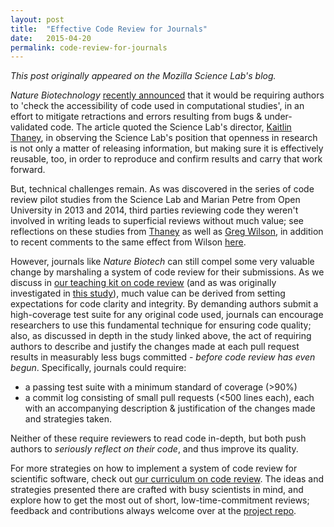 ```yaml
---
layout: post
title:  "Effective Code Review for Journals"
date:   2015-04-20
permalink: code-review-for-journals
---
```


*This post originally appeared on the Mozilla Science Lab's blog.*

<em>Nature Biotechnology</em> <a href="http://www.nature.com/news/rule-rewrite-aims-to-clean-up-scientific-software-1.17323">recently announced</a> that it would be requiring authors to 'check the accessibility of code used in computational studies', in an effort to mitigate retractions and errors resulting from bugs &amp; under-validated code. The article quoted the Science Lab's director, <a href="https://twitter.com/kaythaney">Kaitlin Thaney</a>, in observing the Science Lab's position that openness in research is not only a matter of releasing information, but making sure it is effectively reusable, too, in order to reproduce and confirm results and carry that work forward.

But, technical challenges remain. As was discovered in the series of code review pilot studies from the Science Lab and<span class="author-p-21003"> Marian Petre from Open University</span> in 2013 and 2014, third parties reviewing code they weren't involved in writing leads to superficial reviews without much value; see reflections on these studies from <a href="http://www.mozillascience.org/code-review-for-science-what-we-learned/">Thaney</a> as well as <a href="http://www.mozillascience.org/stating-the-obvious/">Greg Wilson</a>, in addition to recent comments to the same effect from Wilson <a href="http://software-carpentry.org/blog/2015/04/quality-is-free-getting-there-isnt.html">here</a>.

However, journals like <em>Nature Biotech</em> can still compel some very valuable change by marshaling a system of code review for their submissions. As we discuss in <a href="http://mozillascience.github.io/codeReview/intro.html">our teaching kit on code review</a> (and as was originally investigated in <a href="http://smartbear.com/smartbear/media/pdfs/wp-cc-11-best-practices-of-peer-code-review.pdf">this study</a>), much value can be derived from setting expectations for code clarity and integrity. By demanding authors submit a high-coverage test suite for any original code used,  journals can encourage researchers to use this fundamental technique for ensuring code quality; also, as discussed in depth in the study linked above, the act of requiring authors to describe and justify the changes made at each pull request results in measurably less bugs committed - <em>before code review has even begun</em>. Specifically, journals could require:

<ul>
    <li>a passing test suite with a minimum standard of coverage (&gt;90%)</li>
    <li>a commit log consisting of small pull requests (&lt;500 lines each), each with an accompanying description &amp; justification of the changes made and strategies taken.</li>
</ul>

Neither of these require reviewers to read code in-depth, but both push authors to <em>seriously</em> <em>reflect on their code</em>, and thus improve its quality.

For more strategies on how to implement a system of code review for scientific software, check out <a href="http://mozillascience.github.io/codeReview/intro.html">our curriculum on code review</a>. The ideas and strategies presented there are crafted with busy scientists in mind, and explore how to get the most out of short, low-time-commitment reviews; feedback and contributions always welcome over at the <a href="https://github.com/mozillascience/codeReview/tree/gh-pages">project repo</a>.